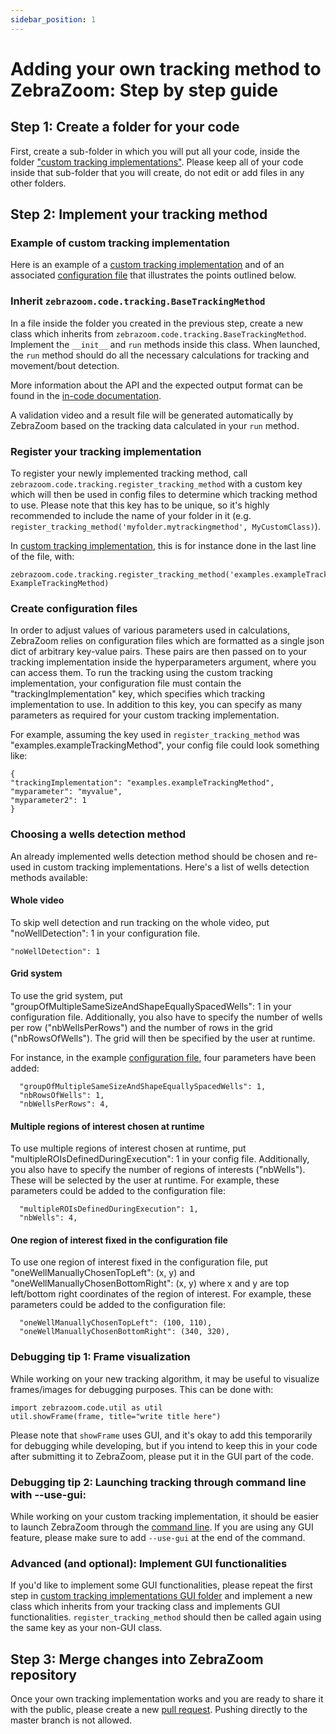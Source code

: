 ```yaml
---
sidebar_position: 1
---
```


# Adding your own tracking method to ZebraZoom: Step by step guide

## Step 1: Create a folder for your code
First, create a sub-folder in which you will put all your code, inside the folder ["custom tracking implementations"](https://github.com/oliviermirat/ZebraZoom/tree/master/zebrazoom/code/tracking/customTrackingImplementations). Please keep all of your code inside that sub-folder that you will create, do not edit or add files in any other folders.

## Step 2: Implement your tracking method

### Example of custom tracking implementation
Here is an example of a [custom tracking implementation](https://github.com/oliviermirat/ZebraZoom/tree/master/zebrazoom/code/tracking/customTrackingImplementations/examples) and of an associated [configuration file](https://github.com/oliviermirat/ZebraZoom/tree/master/zebrazoom/configuration/customTrackingImplementationExample.json) that illustrates the points outlined below.

### Inherit `zebrazoom.code.tracking.BaseTrackingMethod`
In a file inside the folder you created in the previous step, create a new class which inherits from `zebrazoom.code.tracking.BaseTrackingMethod`. Implement the `__init__` and `run` methods inside this class. When launched, the `run` method should do all the necessary calculations for tracking and movement/bout detection. 

More information about the API and the expected output format can be found in the [in-code documentation](https://github.com/oliviermirat/ZebraZoom/blob/master/zebrazoom/code/tracking/_base.py). 

A validation video and a result file will be generated automatically by ZebraZoom based on the tracking data calculated in your `run` method.

### Register your tracking implementation
To register your newly implemented tracking method, call `zebrazoom.code.tracking.register_tracking_method` with a custom key which will then be used in config files to determine which tracking method to use. Please note that this key has to be unique, so it's highly recommended to include the name of your folder in it (e.g. `register_tracking_method('myfolder.mytrackingmethod', MyCustomClass)`). 

In [custom tracking implementation](https://github.com/oliviermirat/ZebraZoom/tree/master/zebrazoom/code/tracking/customTrackingImplementations/examples), this is for instance done in the last line of the file, with: 
```
zebrazoom.code.tracking.register_tracking_method('examples.exampleTrackingMethod', ExampleTrackingMethod)
```

### Create configuration files
In order to adjust values of various parameters used in calculations, ZebraZoom relies on configuration files which are formatted as a single json dict of arbitrary key-value pairs. These pairs are then passed on to your tracking implementation inside the hyperparameters argument, where you can access them. To run the tracking using the custom tracking implementation, your configuration file must contain the "trackingImplementation" key, which specifies which tracking implementation to use. In addition to this key, you can specify as many parameters as required for your custom tracking implementation.

For example, assuming the key used in `register_tracking_method` was "examples.exampleTrackingMethod", your config file could look something like:
```
{
"trackingImplementation": "examples.exampleTrackingMethod",
"myparameter": "myvalue",
"myparameter2": 1
}
```

### Choosing a wells detection method
An already implemented wells detection method should be chosen and re-used in custom tracking implementations. Here's a list of wells detection methods available:

#### Whole video
To skip well detection and run tracking on the whole video, put "noWellDetection": 1 in your configuration file.
```
"noWellDetection": 1
```

#### Grid system
To use the grid system, put "groupOfMultipleSameSizeAndShapeEquallySpacedWells": 1 in your configuration file. Additionally, you also have to specify the number of wells per row ("nbWellsPerRows") and the number of rows in the grid ("nbRowsOfWells"). The grid will then be specified by the user at runtime.

For instance, in the example [configuration file](https://github.com/oliviermirat/ZebraZoom/tree/master/zebrazoom/configuration/customTrackingImplementationExample.json), four parameters have been added:
```
  "groupOfMultipleSameSizeAndShapeEquallySpacedWells": 1,
  "nbRowsOfWells": 1, 
  "nbWellsPerRows": 4, 
```

#### Multiple regions of interest chosen at runtime
To use multiple regions of interest chosen at runtime, put "multipleROIsDefinedDuringExecution": 1 in your config file. Additionally, you also have to specify the number of regions of interests ("nbWells"). These will be selected by the user at runtime. For example, these parameters could be added to the configuration file:
```
  "multipleROIsDefinedDuringExecution": 1,
  "nbWells": 4, 
```

#### One region of interest fixed in the configuration file
To use one region of interest fixed in the configuration file, put "oneWellManuallyChosenTopLeft": (x, y) and "oneWellManuallyChosenBottomRight": (x, y) where x and y are top left/bottom right coordinates of the region of interest. For example, these parameters could be added to the configuration file:
```
  "oneWellManuallyChosenTopLeft": (100, 110),
  "oneWellManuallyChosenBottomRight": (340, 320), 
```


### Debugging tip 1: Frame visualization
While working on your new tracking algorithm, it may be useful to visualize frames/images for debugging purposes. This can be done with:
```
import zebrazoom.code.util as util
util.showFrame(frame, title="write title here")
```
Please note that `showFrame` uses GUI, and it's okay to add this temporarily for debugging while developing, but if you intend to keep this in your code after submitting it to ZebraZoom, please put it in the GUI part of the code.

### Debugging tip 2: Launching tracking through command line with --use-gui:
While working on your custom tracking implementation, it should be easier to launch ZebraZoom through the [command line](/docs/tracking/launchingTracking#launching-the-tracking-through-the-command-line). If you are using any GUI feature, please make sure to add `--use-gui` at the end of the command.

### Advanced (and optional): Implement GUI functionalities
If you'd like to implement some GUI functionalities, please repeat the first step in [custom tracking implementations GUI folder](https://github.com/oliviermirat/ZebraZoom/tree/master/zebrazoom/code/GUI/tracking/customTrackingImplementations) and implement a new class which inherits from your tracking class and implements GUI functionalities. `register_tracking_method` should then be called again using the same key as your non-GUI class.

## Step 3: Merge changes into ZebraZoom repository
Once your own tracking implementation works and you are ready to share it with the public, please create a new [pull request](https://github.com/oliviermirat/ZebraZoom/pulls). Pushing directly to the master branch is not allowed.

